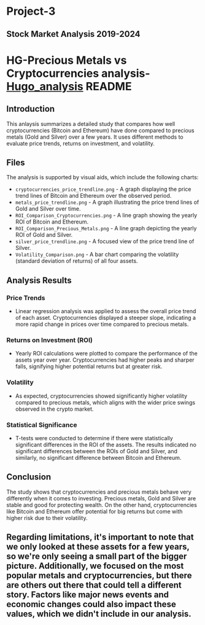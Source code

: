 # Project-3
Stock Market Analysis 2019-2024
---
# HG-Precious Metals vs Cryptocurrencies analysis- [Hugo_analysis](https://github.com/nicoleanderson21/Project-3/blob/main/Hugo_analysis.ipynb) README

## Introduction

This anlaysis summarizes a detailed study that compares how well cryptocurrencies (Bitcoin and Ethereum) have done compared to precious metals (Gold and Silver) over a few years. It uses different methods to evaluate price trends, returns on investment, and volatility.

## Files

The analysis is supported by visual aids, which include the following charts:

- `cryptocurrencies_price_trendline.png` - A graph displaying the price trend lines of Bitcoin and Ethereum over the observed period.
- `metals_price_trendline.png` - A graph illustrating the price trend lines of Gold and Silver over time.
- `ROI_Comparison_Cryptocurrencies.png` - A line graph showing the yearly ROI of Bitcoin and Ethereum.
- `ROI_Comparison_Precious_Metals.png` - A line graph depicting the yearly ROI of Gold and Silver.
- `silver_price_trendline.png` - A focused view of the price trend line of Silver.
- `Volatility_Comparison.png` - A bar chart comparing the volatility (standard deviation of returns) of all four assets.

## Analysis Results

### Price Trends
- Linear regression analysis was applied to assess the overall price trend of each asset. Cryptocurrencies displayed a steeper slope, indicating a more rapid change in prices over time compared to precious metals.

### Returns on Investment (ROI)
- Yearly ROI calculations were plotted to compare the performance of the assets year over year. Cryptocurrencies had higher peaks and sharper falls, signifying higher potential returns but at greater risk.

### Volatility
- As expected, cryptocurrencies showed significantly higher volatility compared to precious metals, which aligns with the wider price swings observed in the crypto market.

### Statistical Significance
- T-tests were conducted to determine if there were statistically significant differences in the ROI of the assets. The results indicated no significant differences between the ROIs of Gold and Silver, and similarly, no significant difference between Bitcoin and Ethereum.

## Conclusion

The study shows that cryptocurrencies and precious metals behave very differently when it comes to investing. Precious metals, Gold and Silver are stable and good for protecting wealth. On the other hand, cryptocurrencies like Bitcoin and Ethereum offer potential for big returns but come with higher risk due to their volatility.

Regarding limitations, it's important to note that we only looked at these assets for a few years, so we're only seeing a small part of the bigger picture. Additionally, we focused on the most popular metals and cryptocurrencies, but there are others out there that could tell a different story. Factors like major news events and economic changes could also impact these values, which we didn't include in our analysis.
---
